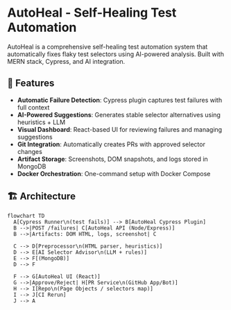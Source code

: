# AutoHeal - Self-Healing Test Automation

AutoHeal is a comprehensive self-healing test automation system that automatically fixes flaky test selectors using AI-powered analysis. Built with MERN stack, Cypress, and AI integration.

## 🌟 Features

- **Automatic Failure Detection**: Cypress plugin captures test failures with full context
- **AI-Powered Suggestions**: Generates stable selector alternatives using heuristics + LLM
- **Visual Dashboard**: React-based UI for reviewing failures and managing suggestions  
- **Git Integration**: Automatically creates PRs with approved selector changes
- **Artifact Storage**: Screenshots, DOM snapshots, and logs stored in MongoDB
- **Docker Orchestration**: One-command setup with Docker Compose

## 🏗️ Architecture

```mermaid
flowchart TD
  A[Cypress Runner\n(test fails)] --> B[AutoHeal Cypress Plugin]
  B -->|POST /failures| C[AutoHeal API (Node/Express)]
  B -->|Artifacts: DOM HTML, logs, screenshot| C

  C --> D[Preprocessor\n(HTML parser, heuristics)]
  D --> E[AI Selector Advisor\n(LLM + rules)]
  E --> F[(MongoDB)]
  D --> F

  F --> G[AutoHeal UI (React)]
  G -->|Approve/Reject| H[PR Service\n(GitHub App/Bot)]
  H --> I[Repo\n(Page Objects / selectors map)]
  I --> J[CI Rerun]
  J --> A
